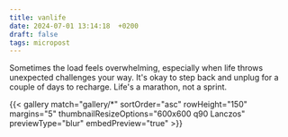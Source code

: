 ```yaml
---
title: vanlife
date: 2024-07-01 13:14:18  +0200
draft: false
tags: micropost
---
```


Sometimes the load feels overwhelming, especially when life throws unexpected challenges your way. It's okay to step back and unplug for a couple of days to recharge. Life's a marathon, not a sprint.

{{< gallery match="gallery/*" sortOrder="asc" rowHeight="150" margins="5" thumbnailResizeOptions="600x600 q90 Lanczos" previewType="blur" embedPreview="true" >}}

